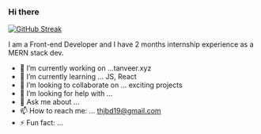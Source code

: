 ### Hi there 
[![GitHub Streak](https://github-readme-streak-stats.herokuapp.com/?user=tanveer19)](https://git.io/streak-stats)


<!--
**tanveer19/tanveer19** is a ✨ _special_ ✨ repository because its `README.md` (this file) appears on your GitHub profile.

Here are some ideas to get you started:
-->
I am a Front-end Developer and I have 2 months internship experience as a MERN stack dev.
- 🔭 I’m currently working on ...tanveer.xyz
- 🌱 I’m currently learning ... JS, React
- 👯 I’m looking to collaborate on ... exciting projects 
- 🤔 I’m looking for help with ...
- 💬 Ask me about ...
- 📫 How to reach me: ... thjbd19@gmail.com
- ⚡ Fun fact: ...

